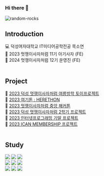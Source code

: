### Hi there 👋

![random-rocks](https://user-images.githubusercontent.com/126389940/221411967-84273cc7-0402-4a7a-b4ee-ff57638866ab.gif)


## Introduction
💻 덕성여자대학교 IT미디어공학전공 목소연 <br>
🦁 2023 멋쟁이사자처럼 11기 아기사자 (FE) <br>
🦁 2024 멋쟁이사자처럼 12기 운영진 (FE) <br>
<br>

## Project
🏃 <a href="https://github.com/toyprj-3/test_1.git">2023 덕성 멋쟁이사자처럼 여름방학 토이프로젝트</a> <br>
🏃 <a href="https://github.com/2023-HERETHON/2023-Herethon-6">2023 여기톤 : HERETHON</a> <br>
🏃 <a href="https://github.com/mogg22/Helpkiosk">2023 멋쟁이사자처럼 중앙 해커톤</a> <br>
🏃 <a href="https://github.com/mogg22/Advent_calender">2023 덕성 멋쟁이사자처럼 2학기 프로젝트</a> <br>
🏃 <a href="https://github.com/mogg22/weather_diary">2023 인터넷프로그래밍 기말 프로젝트</a> <br>
🏃 <a href="https://github.com/Amimon22/Applymajor">2023 ICAN MEMBERSHIP 프로젝트</a> <br>
<br>

## Study
<img src="https://img.shields.io/badge/c-A8B9CC?style=for-the-badge&logo=c&logoColor=white"> <img src="https://img.shields.io/badge/python-3776AB?style=for-the-badge&logo=python&logoColor=white"> <img src="https://img.shields.io/badge/java-007396?style=for-the-badge&logo=java&logoColor=white"> <br>
<img src="https://img.shields.io/badge/html5-E34F26?style=for-the-badge&logo=html5&logoColor=white"> <img src="https://img.shields.io/badge/css3-1572B6?style=for-the-badge&logo=css3&logoColor=white"> <img src="https://img.shields.io/badge/javascript-F7DF1E?style=for-the-badge&logo=javascript&logoColor=black"> <br>
<img src="https://img.shields.io/badge/django-092E20?style=for-the-badge&logo=django&logoColor=white"> <img src="https://img.shields.io/badge/react-61DAFB?style=for-the-badge&logo=react&logoColor=white"> <img src="https://img.shields.io/badge/p5.js-%23ED225D.svg?&style=for-the-badge&logo=p5.js&logoColor=white" />
